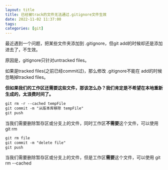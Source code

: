 ```yaml
---
layout: title
title: 已经被track的文件无法通过.gitignore文件生效
date: 2022-11-02 11:37:00
tags:
categories: [git]
---
```


最近遇到一个问题，把某些文件夹添加到 .gitignore，但git add的时候却还是添加进去了，不生效。

原因是，gitignore只针对untracked files。

如果是tracked files(之前已经commit过)，那么修改 .gitignore不能在 add的时候忽略掉tracked files。

__但如果我们的工作区还需要这些文件，那该怎么办？我们肯定是不希望在本地重新生成的，太浪费时间了。__

```xml
git rm -r --cached tempFile
git commit -m "从版本库移除 tempFile"
git push
```

当我们需要删除暂存区或分支上的文件，同时工作区**不需要**这个文件，可以使用 git rm

```xml
git rm file
git commit -m "delete file"
git push
```

当我们需要删除暂存区或分支上的文件，但是工作区**需要**这个文件，可以使用 git rm --cached